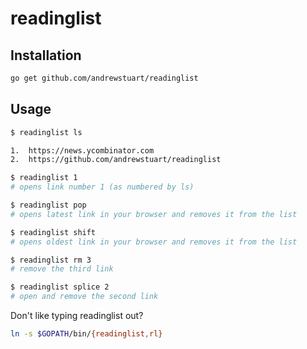 # readinglist

## Installation
```bash
go get github.com/andrewstuart/readinglist
```

## Usage

```bash
$ readinglist ls

1.  https://news.ycombinator.com
2.  https://github.com/andrewstuart/readinglist

$ readinglist 1
# opens link number 1 (as numbered by ls)

$ readinglist pop
# opens latest link in your browser and removes it from the list

$ readinglist shift
# opens oldest link in your browser and removes it from the list

$ readinglist rm 3
# remove the third link

$ readinglist splice 2
# open and remove the second link

```

Don't like typing readinglist out?

```bash
ln -s $GOPATH/bin/{readinglist,rl}
```

